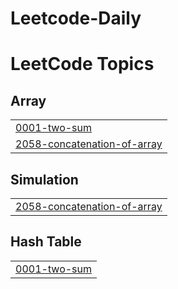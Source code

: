 # Leetcode-Daily

<!---LeetCode Topics Start-->
# LeetCode Topics
## Array
|  |
| ------- |
| [0001-two-sum](https://github.com/Ganesh-Nimbalkar/Leetcode-Daily/tree/master/0001-two-sum) |
| [2058-concatenation-of-array](https://github.com/Ganesh-Nimbalkar/Leetcode-Daily/tree/master/2058-concatenation-of-array) |
## Simulation
|  |
| ------- |
| [2058-concatenation-of-array](https://github.com/Ganesh-Nimbalkar/Leetcode-Daily/tree/master/2058-concatenation-of-array) |
## Hash Table
|  |
| ------- |
| [0001-two-sum](https://github.com/Ganesh-Nimbalkar/Leetcode-Daily/tree/master/0001-two-sum) |
<!---LeetCode Topics End-->